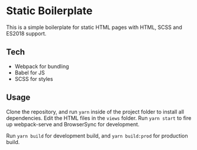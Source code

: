 # Static Boilerplate

This is a simple boilerplate for static HTML pages with HTML, SCSS and ES2018 support.

## Tech

* Webpack for bundling
* Babel for JS
* SCSS for styles

## Usage

Clone the repository, and run `yarn` inside of the project folder to install all dependencies.
Edit the HTML files in the `views` folder.
Run `yarn start` to fire up webpack-serve and BrowserSync for development.

Run `yarn build` for development build, and `yarn build:prod` for production build.
